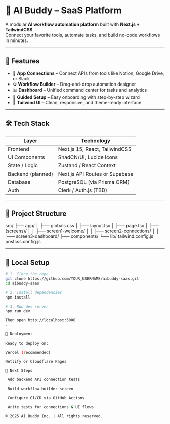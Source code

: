 # 🧠 AI Buddy – SaaS Platform

A modular **AI workflow automation platform** built with **Next.js + TailwindCSS**.  
Connect your favorite tools, automate tasks, and build no-code workflows in minutes.

---

## 🚀 Features
- 🔗 **App Connections** – Connect APIs from tools like Notion, Google Drive, or Slack  
- ⚙️ **Workflow Builder** – Drag-and-drop automation designer  
- 📊 **Dashboard** – Unified command center for tasks and analytics  
- 👋 **Guided Setup** – Easy onboarding with step-by-step wizard  
- 🌈 **Tailwind UI** – Clean, responsive, and theme-ready interface  

---

## 🛠️ Tech Stack
| Layer | Technology |
|--------|-------------|
| Frontend | Next.js 15, React, TailwindCSS |
| UI Components | ShadCN/UI, Lucide Icons |
| State / Logic | Zustand / React Context |
| Backend (planned) | Next.js API Routes or Supabase |
| Database | PostgreSQL (via Prisma ORM) |
| Auth | Clerk / Auth.js (TBD) |

---

## 🧩 Project Structure
src/
├── app/
│ ├── globals.css
│ ├── layout.tsx
│ ├── page.tsx
│ ├── (screens)/
│ │ ├── screen1-welcome/
│ │ ├── screen2-connections/
│ │ └── screen3-dashboard/
├── components/
└── lib/
tailwind.config.js
postcss.config.js

---

## 🧰 Local Setup
```bash
# 1. Clone the repo
git clone https://github.com/YOUR_USERNAME/aibuddy-saas.git
cd aibuddy-saas

# 2. Install dependencies
npm install

# 3. Run dev server
npm run dev

Then open http://localhost:3000
.

🧭 Deployment

Ready to deploy on:

Vercel (recommended)

Netlify or Cloudflare Pages

📅 Next Steps

 Add backend API connection tests

 Build workflow builder screen

 Configure CI/CD via GitHub Actions

 Write tests for connections & UI flows

© 2025 AI Buddy Inc. | All rights reserved.

